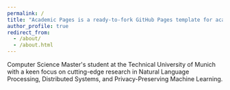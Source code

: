 ```yaml
---
permalink: /
title: "Academic Pages is a ready-to-fork GitHub Pages template for academic personal websites"
author_profile: true
redirect_from: 
  - /about/
  - /about.html
---
```


Computer Science Master's student at the Technical University of Munich with a keen focus on cutting-edge research in Natural Language Processing, Distributed Systems, and Privacy-Preserving Machine Learning.